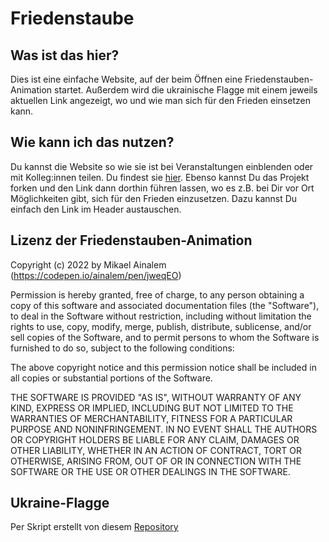 # Friedenstaube

## Was ist das hier?

Dies ist eine einfache Website, auf der beim Öffnen eine Friedenstauben-Animation startet. Außerdem wird die ukrainische Flagge mit einem jeweils aktuellen Link angezeigt, wo und wie man sich für den Frieden einsetzen kann. 

## Wie kann ich das nutzen?

Du kannst die Website so wie sie ist bei Veranstaltungen einblenden oder mit Kolleg:innen teilen. Du findest sie [hier](https://ebildungslabor.github.io/friedenstaube/). Ebenso kannst Du das Projekt forken und den Link dann dorthin führen lassen, wo es z.B. bei Dir vor Ort Möglichkeiten gibt, sich für den Frieden einzusetzen. Dazu kannst Du einfach den Link im Header austauschen. 

## Lizenz der Friedenstauben-Animation

Copyright (c) 2022 by Mikael Ainalem (https://codepen.io/ainalem/pen/jweqEO)

Permission is hereby granted, free of charge, to any person obtaining a copy of this software and associated documentation files (the "Software"), to deal in the Software without restriction, including without limitation the rights to use, copy, modify, merge, publish, distribute, sublicense, and/or sell copies of the Software, and to permit persons to whom the Software is furnished to do so, subject to the following conditions:

The above copyright notice and this permission notice shall be included in all copies or substantial portions of the Software.

THE SOFTWARE IS PROVIDED "AS IS", WITHOUT WARRANTY OF ANY KIND, EXPRESS OR IMPLIED, INCLUDING BUT NOT LIMITED TO THE WARRANTIES OF MERCHANTABILITY, FITNESS FOR A PARTICULAR PURPOSE AND NONINFRINGEMENT. IN NO EVENT SHALL THE AUTHORS OR COPYRIGHT HOLDERS BE LIABLE FOR ANY CLAIM, DAMAGES OR OTHER LIABILITY, WHETHER IN AN ACTION OF CONTRACT, TORT OR OTHERWISE, ARISING FROM, OUT OF OR IN CONNECTION WITH THE SOFTWARE OR THE USE OR OTHER DEALINGS IN THE SOFTWARE.

## Ukraine-Flagge

Per Skript erstellt von diesem [Repository](https://github.com/virae/we-stand-with-ukraine)
